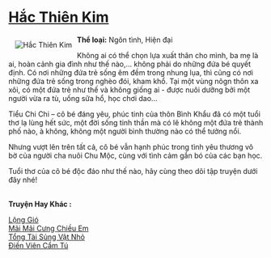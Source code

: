 <a href="https://utruyen.com/hac-thien-kim/22457/" title="Hắc Thiên Kim"><h1>Hắc Thiên Kim</h1></a><div style="display:table"><img align="right" style="float: left; padding: 10px;" src="https://utruyen.com/images/story/200x260/hac-thien-kim.jpg" alt="Hắc Thiên Kim"><b>Thể loại:</b> Ngôn tình, Hiện đại<p></p>Không ai có thể chọn lựa xuất thân cho mình, ba mẹ là ai, hoàn cảnh gia đình như thế nào,... không phải do những đứa bé quyết định. Có nơi những đứa trẻ sống êm đềm trong nhung lụa, thì cũng có nơi những đứa trẻ sống trong nghèo đói, kham khổ. Tại một vùng nôgn thôn xa xôi, có một đứa trẻ như thế và không giống ai - được nuôi dưỡng bởi một người vừa ra tù, uống sữa hổ, học chơi dao...<p></p>Tiểu Chi Chi – cô bé đáng yêu, phúc tinh của thôn Bình Khẩu đã có một tuổi thơ lạ lùng hết sức, một đời sống tinh thần mà có lẽ không một đứa trẻ thành phố nào, à không, không một người bình thường nào có thể tưởng nổi.<p></p>Nhưng vượt lên trên tất cả, cô bé vẫn hạnh phúc trong tình yêu thương vô bờ của người cha nuôi Chu Mộc, cùng với tình cảm gắn bó của các bạn học.<p></p>Tuổi thơ của cô bé độc đáo như thế nào, hãy cùng theo dõi tập truyện dưới đây nhé!</div><p><br><b>Truyện Hay Khác :</b></p><a href="https://utruyen.com/long-gio/25083/" alt="Lộng Gió">Lộng Gió</a><br/><a href="https://github.com/quanluxury/truyenhot/tree/master/truyenhay/17185/" alt="Mãi Mãi Cưng Chiều Em">Mãi Mãi Cưng Chiều Em</a><br/><a href="https://github.com/mlquan/truyenhay/tree/master/truyenhay/22315/" alt="Tổng Tài Sủng Vật Nhỏ">Tổng Tài Sủng Vật Nhỏ</a><br/><a href="https://github.com/mlquan/truyenhay/tree/master/truyenhay/16899/" alt="Điền Viên Cẩm Tú">Điền Viên Cẩm Tú</a><br/>